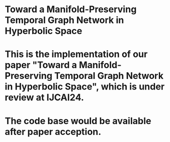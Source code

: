 # Toward a Manifold-Preserving Temporal Graph Network in Hyperbolic Space

# This is the implementation of our paper "Toward a Manifold-Preserving Temporal Graph Network in Hyperbolic Space", which is under review at IJCAI24.

# The code base would be available after paper acception.
